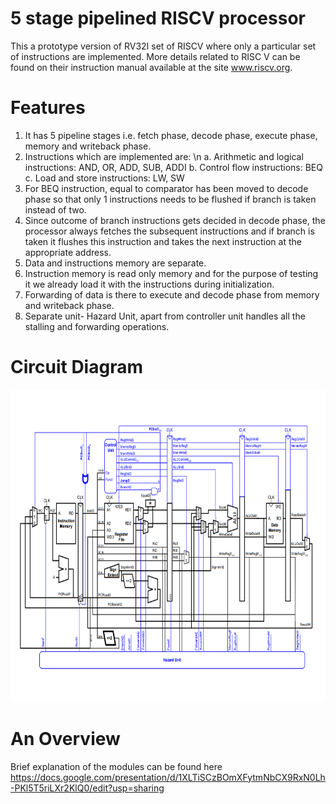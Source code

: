 # 5 stage pipelined RISCV processor
This a prototype version of RV32I set of RISCV where only a particular set of instructions are implemented. More details related to RISC V can be found on their instruction manual available at the site www.riscv.org.
 
# Features
1. It has 5 pipeline stages i.e. fetch phase, decode phase, execute phase, memory and writeback phase.
2. Instructions which are implemented are: \n
               a. Arithmetic and logical instructions: AND, OR, ADD, SUB, ADDI
               b. Control flow instructions: BEQ
               c. Load and store instructions: LW, SW
3. For BEQ instruction, equal to comparator has been moved to decode phase so that only 1 instructions needs to be flushed if branch is taken instead of two.
4. Since outcome of branch instructions gets decided in decode phase, the processor always fetches the subsequent instructions and if branch is taken it flushes this instruction and takes the next instruction at the appropriate address.
5. Data and instructions memory are separate.
6. Instruction memory is read only memory and for the purpose of testing it we already load it with the instructions during initialization.
7. Forwarding of data is there to execute and decode phase from memory and writeback phase.
8. Separate unit- Hazard Unit, apart from controller unit handles all the stalling and forwarding operations.

# Circuit Diagram

<img src="https://github.com/garvitgupta08/5-stage-pipelined-RISCV-processor/blob/master/circuit.PNG" width="700" height="500" />

# An Overview
Brief explanation of the modules can be found here https://docs.google.com/presentation/d/1XLTiSCzBOmXFytmNbCX9RxN0Lh-PKl5T5riLXr2KlQ0/edit?usp=sharing

